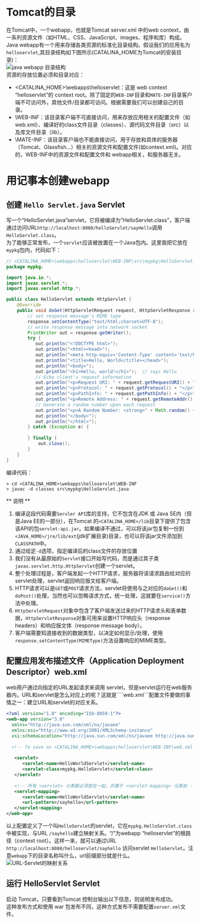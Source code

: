 # Tomcat的目录
在Tomcat中，一个webapp，也就是Tomcat server.xml 中的web context，由一系列资源文件（如HTML、CSS、JavaScript、images、程序和库）构成。Java webapp有一个用来存储各类资源的标准化目录结构。假设我们的应用名为```helloservlet```,其目录结构如下图所示(CATALINA_HOME为Tomcat的安装目录)：  
![java webapp 目录结构](https://note.youdao.com/yws/api/personal/file/WEB97cab70f596f5ce34c11b5f46342ea90?method=getImage&version=1774&cstk=4qWr_Bwl)  
资源的存放位置必须和目录对应：  
- <CATALINA_HOME>\webapps\helloservlet：这是 web context “helloservlet”的 context root。除了固定的```WEB-INF```目录和```MATE-INF```目录客户端不可访问外，其他文件/目录都可访问。根据需要我们可以创建自己的目录。  
- <HELLOSERVLET>\WEB-INF：该目录客户端不可直接访问，用来存放应用相关的配置文件（如web.xml）、编译好的class文件目录（classes）、源代码文件目录（src）以及库文件目录（lib）。  
- <HELLOSERVLET>\MATE-INF：该目录客户端也不能直接访问，用于存放和具体的服务器（Tomcat、Glassfish...）相关的资源文件和配置文件(如context.xml)。对应的，WEB-INF中的资源文件和配置文件和 webapp相关，和服务器无关。  
# 用记事本创建webapp
## 创建 ```Hello Servlet.java``` Servlet
写一个“HelloServlet.java”servlet，它将被编译为“HelloServlet.class”，客户端通过访问URL```http://localhost:8080/helloServlet/sayHello```调用```HelloServlet.class```。  
为了能够正常发布，一个```servlet```应该被放置在一个Java包内。这里我把它放在```mypkg```包内，代码如下：  
```java
// <CATALINA_HOME>\webapps\helloservlet\WEB-INF\src\mypkg\HelloServlet.java
package mypkg;

import java.io.*;
import javax.servlet.*;
import javax.servlet.http.*;

public class HelloServlet extends HttpServlet {
    @Override
    public void doGet(HttpServletRequest request, HttpServletResponse response) throws IOException, ServletException {
		// set response message's MIME type
        response.setContentType("text/html;charset=UTF-8");
        // write response message into network socket
        PrintWriter out = response.getWriter();
        try {
           out.println("<!DOCTYPE html>");
           out.println("<html><head>");
           out.println("<meta http-equiv='Content-Type' content='text/html; charset=UTF-8'>");
           out.println("<title>Hello, World</title></head>");
           out.println("<body>");
           out.println("<h1>Hello, world!</h1>");  // says Hello
           // Echo client's request information
           out.println("<p>Request URI: " + request.getRequestURI() + "</p>");
           out.println("<p>Protocol: " + request.getProtocol() + "</p>");
           out.println("<p>PathInfo: " + request.getPathInfo() + "</p>");
           out.println("<p>Remote Address: " + request.getRemoteAddr() + "</p>");
           // Generate a random number upon each request
           out.println("<p>A Random Number: <strong>" + Math.random() + "</strong></p>");
           out.println("</body>");
           out.println("</html>");
        } catch (Exception e) {
            
        } finally {
            out.close();
        }
    }
}
```
编译代码：  
```
> cd <CATALINA_HOME>\webapps\helloservlet\WEB-INF
> javac -d classes src\mypkg\HelloServlet.java
```
** 说明 **
1. 编译这段代码需要```Servler API```库的支持，它不包含在JDK 或 Java SE内（但是Java EE的一部分），在Tomcat 的```<CATALINA_HOME>/lib```目录下提供了包含该API的包```servlet-api.jar```。如果编译不通过，可以将该jar包复制一份到```<JAVA_HOME>/jre/lib/ext```(jdk扩展目录)目录，也可以将该jar文件添加到```CLASSPATH```中。  
2. 通过给定```-d```选项，指定编译后的class文件的存放位置  
3. 我们没有从最原始的```Servlet```接口开始写代码，而是通过其子类```javax.servlet.http.HttpServlet```创建一个servlet。  
4. 整个处理过程是，客户端发起一个HTTP请求，服务器将该请求路由给对应的servlet处理，servlet返回响应报文给客户端。  
5. HTTP请求可以是```GET```或```POST```请求方法，servlet将使用与之对应的```doGet()```和```doPost()```处理，当然也可以忽略请求方式，统一处理，这就要在```service()```方法中处理。  
6. ```HttpServletRequest```对象中包含了客户端发送过来的HTTP请求头和表单数据，```HttpServletResponse```对象可用来设置HTTP响应头（response headers）和响应报文体（response message body）。  
7. 客户端需要知道接收到的数据类型，以决定如何显示/处理，使用```response.setContentType(MIMEType)```方法设置响应的MIME类型。  
## 配置应用发布描述文件（Application Deployment Descriptor）web.xml
web用户通过向指定的URL发起请求来调用 servlet，但是servlet运行在web服务器内，URL和servlet是怎么对应上的呢？这就是````web.xml```配置文件要做的事情之一：建立URL和servlet的对应关系。  
```xml
<?xml version="1.0" encoding="ISO-8859-1"?>
<web-app version="3.0"
  xmlns="http://java.sun.com/xml/ns/javaee"
  xmlns:xsi="http://www.w3.org/2001/XMLSchema-instance"
  xsi:schemaLocation="http://java.sun.com/xml/ns/javaee http://java.sun.com/xml/ns/javaee/web-app_3_0.xsd">
 
  <!-- To save as <CATALINA_HOME>\webapps\helloservlet\WEB-INF\web.xml -->
 
   <servlet>
      <servlet-name>HelloWorldServlet</servlet-name>
      <servlet-class>mypkg.HelloServlet</servlet-class>
   </servlet>
 
   <!-- 所有 <servlet> 元素都必须放在一起，并置于 <servlet-mapping> 元素前 -->
   <servlet-mapping>
      <servlet-name>HelloWorldServlet</servlet-name>
      <url-pattern>/sayhello</url-pattern>
   </servlet-mapping>
</web-app>
```
以上配置定义了一个叫```HelloServlet```的servlet，它在```mypkg.HelloServlet.class```中被实现，与URL ```/sayhello```建立映射关系。“/”为webapp “helloservlet”的根路径（context root）。这样一来，就可以通过URL ```http://localhost:8080/helloservlet/sayhello``` 访问servlet ```HelloServlet```。注意```webapp```下的目录名称叫什么，url前缀部分就是什么。  
![URL-Servlet的映射关系](https://note.youdao.com/yws/api/personal/file/WEBbf2c5b3b25ce6f734352fd21f37e4de4?method=getImage&version=1979&cstk=4qWr_Bwl)
## 运行 HelloServlet Servlet
启动 Tomcat，只要看到Tomcat 控制台输出以下信息，则说明发布成功。  
这种发布方式和使用 war 包发布不同，这种方式发布不需要配置```server.xml```文件。
